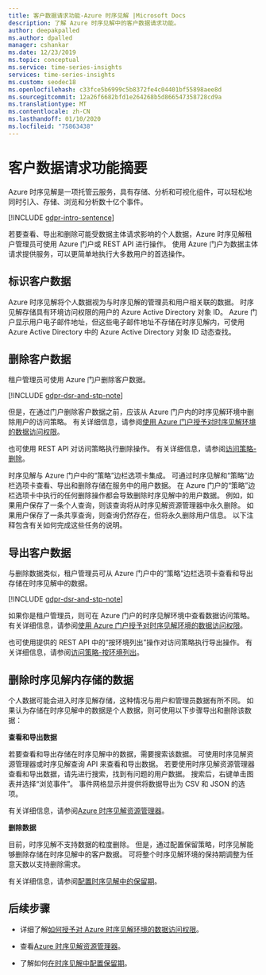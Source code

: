```yaml
---
title: 客户数据请求功能-Azure 时序见解 |Microsoft Docs
description: 了解 Azure 时序见解中的客户数据请求功能。
author: deepakpalled
ms.author: dpalled
manager: cshankar
ms.date: 12/23/2019
ms.topic: conceptual
ms.service: time-series-insights
services: time-series-insights
ms.custom: seodec18
ms.openlocfilehash: c33fce5b6999c5b8372fe4c04401bf55898aee8d
ms.sourcegitcommit: 12a26f6682bfd1e264268b5d866547358728cd9a
ms.translationtype: MT
ms.contentlocale: zh-CN
ms.lasthandoff: 01/10/2020
ms.locfileid: "75863438"
---
```

# <a name="summary-of-customer-data-request-features"></a>客户数据请求功能摘要

Azure 时序见解是一项托管云服务，具有存储、分析和可视化组件，可以轻松地同时引入、存储、浏览和分析数十亿个事件。

[!INCLUDE [gdpr-intro-sentence](../../includes/gdpr-intro-sentence.md)]

若要查看、导出和删除可能受数据主体请求影响的个人数据，Azure 时序见解租户管理员可使用 Azure 门户或 REST API 进行操作。 使用 Azure 门户为数据主体请求提供服务，可以更简单地执行大多数用户的首选操作。

## <a name="identifying-customer-data"></a>标识客户数据

Azure 时序见解将个人数据视为与时序见解的管理员和用户相关联的数据。 时序见解存储具有环境访问权限的用户的 Azure Active Directory 对象 ID。 Azure 门户显示用户电子邮件地址，但这些电子邮件地址不存储在时序见解内，可使用 Azure Active Directory 中的 Azure Active Directory 对象 ID 动态查找。

## <a name="deleting-customer-data"></a>删除客户数据

租户管理员可使用 Azure 门户删除客户数据。

[!INCLUDE [gdpr-dsr-and-stp-note](../../includes/gdpr-dsr-and-stp-note.md)]

但是，在通过门户删除客户数据之前，应该从 Azure 门户内的时序见解环境中删除用户的访问策略。 有关详细信息，请参阅[使用 Azure 门户授予对时序见解环境的数据访问权限](time-series-insights-data-access.md)。

也可使用 REST API 对访问策略执行删除操作。 有关详细信息，请参阅[访问策略-删除](https://docs.microsoft.com/rest/api/time-series-insights/management/accesspolicies/delete)。

时序见解与 Azure 门户中的“策略”边栏选项卡集成。 可通过时序见解和“策略”边栏选项卡查看、导出和删除存储在服务中的用户数据。 在 Azure 门户的“策略”边栏选项卡中执行的任何删除操作都会导致删除时序见解中的用户数据。 例如，如果用户保存了一条个人查询，则该查询将从时序见解资源管理器中永久删除。 如果用户保存了一条共享查询，则查询仍然存在，但将永久删除用户信息。 以下注释包含有关如何完成这些任务的说明。

## <a name="exporting-customer-data"></a>导出客户数据

与删除数据类似，租户管理员可从 Azure 门户中的“策略”边栏选项卡查看和导出存储在时序见解中的数据。

[!INCLUDE [gdpr-dsr-and-stp-note](../../includes/gdpr-dsr-and-stp-note.md)]

如果你是租户管理员，则可在 Azure 门户的时序见解环境中查看数据访问策略。 有关详细信息，请参阅[使用 Azure 门户授予对时序见解环境的数据访问权限](time-series-insights-data-access.md)。

也可使用提供的 REST API 中的“按环境列出”操作对访问策略执行导出操作。 有关详细信息，请参阅[访问策略-按环境列出](https://docs.microsoft.com/rest/api/time-series-insights/management/accesspolicies/listbyenvironment)。

## <a name="to-delete-data-stored-within-time-series-insights"></a>删除时序见解内存储的数据

个人数据可能会进入时序见解存储，这种情况与用户和管理员数据有所不同。 如果认为存储在时序见解中的数据是个人数据，则可使用以下步骤导出和删除该数据：

**查看和导出数据**

若要查看和导出存储在时序见解中的数据，需要搜索该数据。 可使用时序见解资源管理器或时序见解查询 API 来查看和导出数据。 若要使用时序见解资源管理器查看和导出数据，请先进行搜索，找到有问题的用户数据。 搜索后，右键单击图表并选择“浏览事件”。 事件网格显示并提供将数据导出为 CSV 和 JSON 的选项。

有关详细信息，请参阅[Azure 时序见解资源管理器](time-series-insights-explorer.md)。

**删除数据**

目前，时序见解不支持数据的粒度删除。 但是，通过配置保留策略，时序见解能够删除存储在时序见解中的客户数据。 可将整个时序见解环境的保持期调整为任意天数以支持删除需求。

有关详细信息，请参阅[配置时序见解中的保留期](time-series-insights-how-to-configure-retention.md)。

## <a name="next-steps"></a>后续步骤

* 详细了解[如何授予对 Azure 时序见解环境的数据访问权限](./time-series-insights-data-access.md)。

* 查看[Azure 时序见解资源管理器](time-series-insights-explorer.md)。

* 了解如何[在时序见解中配置保留期](time-series-insights-how-to-configure-retention.md)。